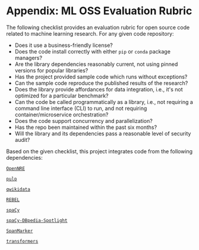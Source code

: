 # Appendix: ML OSS Evaluation Rubric

The following checklist provides an evaluation rubric for open source code related to machine learning research. For any given code repository:

 - Does it use a business-friendly license?
 - Does the code install correctly with either `pip` or `conda` package managers?
 - Are the library dependencies reasonably current, not using pinned versions for popular libraries?
 - Has the project provided sample code which runs without exceptions?
 - Can the sample code reproduce the published results of the research?
 - Does the library provide affordances for data integration, i.e., it's not optimized for a particular benchmark?
 - Can the code be called programmatically as a library, i.e., not requiring a command line interface (CLI) to run, and not requiring container/microservice orchestration?
 - Does the code support concurrency and parallelization?
 - Has the repo been maintained within the past six months?
 - Will the library and its dependencies pass a reasonable level of security audit?

Based on the given checklist, this project integrates code from the following dependencies:

[`OpenNRE`](https://github.com/thunlp/OpenNRE/)

[`pulp`](https://github.com/coin-or/pulp)

[`qwikidata`](https://github.com/kensho-technologies/qwikidata)

[`REBEL`](https://github.com/Babelscape/rebel)

[`spaCy`](https://spacy.io/)

[`spaCy-DBpedia-Spotlight`](https://github.com/MartinoMensio/spacy-dbpedia-spotlight)

[`SpanMarker`](https://github.com/tomaarsen/SpanMarkerNER/)

[`transformers`](https://huggingface.co/docs/transformers/index)
